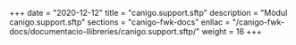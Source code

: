 +++
date        = "2020-12-12"
title       = "canigo.support.sftp"
description = "Mòdul canigo.support.sftp"
sections    = "canigo-fwk-docs"
enllac		= "/canigo-fwk-docs/documentacio-llibreries/canigo.support.sftp/"
weight		= 16
+++
